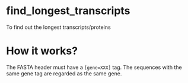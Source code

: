 # find_longest_transcripts
To find out the longest transcripts/proteins

# How it works?

The FASTA header must have a `[gene=XXX]` tag. The sequences with the same gene tag are regarded as the same gene.
